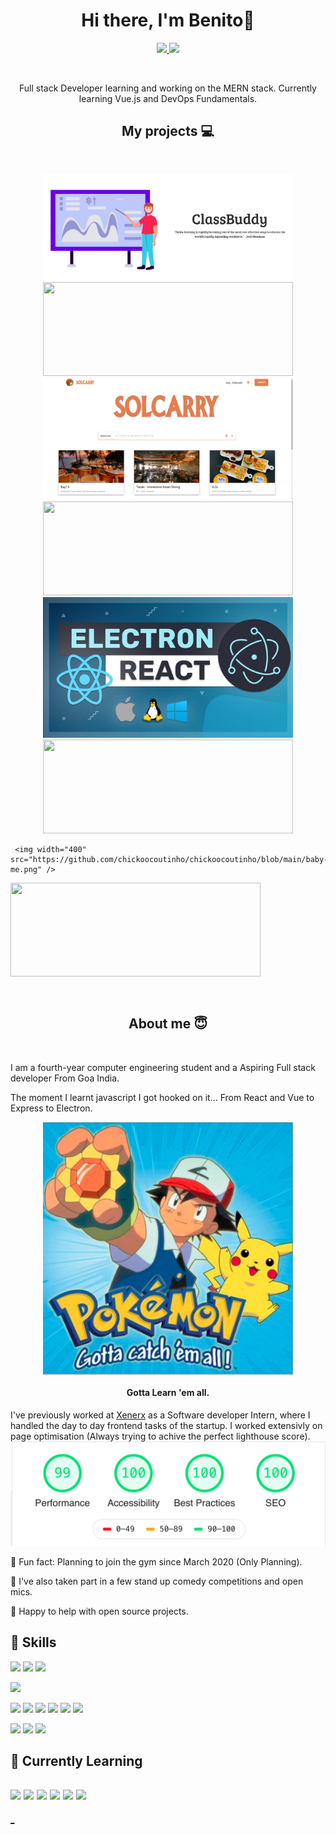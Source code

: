 
<h1 align="center">Hi there, I'm Benito👋</h1>

<p align="center">
<a href="mailto:benito.coutinho@gmail.com">
<img src="https://img.shields.io/badge/Gmail-D14836?style=for-the-badge&logo=gmail&logoColor=white" />
</a>
<a href="https://www.linkedin.com/in/benito-coutinho/">
<img src="https://img.shields.io/badge/LinkedIn-0077B5?style=for-the-badge&logo=linkedin&logoColor=white" />
</a>
</p>

<br />
<p align="center">
Full stack Developer learning and working on the MERN stack. Currently learning Vue.js and DevOps Fundamentals.
</P>
<h2 align="center">My projects 💻</h2>
<br />

<p align="center">
  <img width="400" src="https://github.com/chickoocoutinho/chickoocoutinho/blob/main/classBuddy.png" />
   <a href="https://github.com/chickoocoutinho/AlphaQ_Inspirus2021">
  <img align=""  width="400"  height="150" src="https://github-readme-stats.vercel.app/api/pin/?username=chickoocoutinho&repo=AlphaQ_Inspirus2021&theme=tokyonight" />
</a>
  
   <img width="400" src="https://github.com/chickoocoutinho/chickoocoutinho/blob/main/solcarry.png" />
<a href="https://github.com/Deb77/AlphaQ_SolCarry">
  <img align=""  width="400"    height="150" src="https://github-readme-stats.vercel.app/api/pin/?username=Deb77&repo=AlphaQ_SolCarry&theme=tokyonight" />
</a>
 
   <img width="400" src="https://github.com/chickoocoutinho/chickoocoutinho/blob/main/electronXreact.jpg" />
 <a href="https://github.com/chickoocoutinho/Desktop-Recorder">
  <img align=""  width="400"   height="150" src="https://github-readme-stats.vercel.app/api/pin/?username=chickoocoutinho&repo=Desktop-Recorder&theme=tokyonight" />
</a>

 
   
     <img width="400" src="https://github.com/chickoocoutinho/chickoocoutinho/blob/main/baby-me.png" />
 <a href="https://github.com/Deb77/BabyAndMe">
  <img align=""  width="400"   height="150" src="https://github-readme-stats.vercel.app/api/pin/?username=Deb77&repo=BabyAndMe&theme=tokyonight" />
</a>


</p>

<br />

<h2 align="center">About me 😇</h2>
<br />

I am a fourth-year computer engineering student and a Aspiring Full stack developer From Goa India.



The moment I learnt javascript I got hooked on it... From React and Vue to Express to Electron. 
<p align="center">
  <img align="center" width="400" src="https://github.com/chickoocoutinho/chickoocoutinho/blob/main/pokemon.png" />
  </p>
<h4 align="center">Gotta Learn 'em all.</h4>

I've previously worked at [Xenerx](https://xenerx.com/) as a Software developer Intern, where I handled the day to day frontend tasks of the startup. I worked extensivly on page optimisation (Always trying to achive the perfect lighthouse score).
![Lighthouse](https://github.com/chickoocoutinho/chickoocoutinho/blob/main/lighthouse-max.png)

💪 Fun fact: Planning to join the gym since March 2020 (Only Planning).

🎤 I've also taken part in a few stand up comedy competitions and open mics.

💬 Happy to help with open source projects. 

##  💼 Skills

![](https://img.shields.io/badge/JavaScript-323330?style=for-the-badge&logo=javascript&logoColor=F7DF1E)
![](https://img.shields.io/badge/HTML5-E34F26?style=for-the-badge&logo=html5&logoColor=white)
![](https://img.shields.io/badge/CSS3-1572B6?style=for-the-badge&logo=css3&logoColor=white)

![](https://img.shields.io/badge/MongoDB-white?style=for-the-badge&logo=mongodb&logoColor=4EA94B)
<!--
![](https://img.shields.io/badge/redis-%23DD0031.svg?&style=for-the-badge&logo=redis&logoColor=white)
![](https://img.shields.io/badge/Sequelize-52B0E7?style=for-the-badge&logo=Sequelize&logoColor=white)
-->
![](https://img.shields.io/badge/Node.js-339933?style=for-the-badge&logo=nodedotjs&logoColor=white)
![](https://img.shields.io/badge/Express.js-000000?style=for-the-badge&logo=express&logoColor=white)
![](https://img.shields.io/badge/Gatsby-663399?style=for-the-badge&logo=gatsby&logoColor=white)
![](https://img.shields.io/badge/React-20232A?style=for-the-badge&logo=react&logoColor=61DAFB)
![](https://img.shields.io/badge/Redux-593D88?style=for-the-badge&logo=redux&logoColor=white)
![](https://img.shields.io/badge/Electron-2B2E3A?style=for-the-badge&logo=electron&logoColor=9FEAF9)
<!--
![](https://img.shields.io/badge/Svelte-4A4A55?style=for-the-badge&logo=svelte&logoColor=FF3E00)
![](https://img.shields.io/badge/Tailwind_CSS-38B2AC?style=for-the-badge&logo=tailwind-css&logoColor=white)
![](https://img.shields.io/badge/kubernetes-326ce5.svg?&style=for-the-badge&logo=kubernetes&logoColor=white)
-->

![](https://img.shields.io/badge/Material--UI-0081CB?style=for-the-badge&logo=material-ui&logoColor=white)
![](https://img.shields.io/badge/Webpack-8DD6F9?style=for-the-badge&logo=Webpack&logoColor=white)
![](https://img.shields.io/badge/Google_Maps_Platform-414141?style=for-the-badge&logo=google-maps&logoColor=white)

##  📖 Currently Learning

![](https://img.shields.io/badge/Vue.js-35495E?style=for-the-badge&logo=vuedotjs&logoColor=4FC08D)
![](https://img.shields.io/badge/-Gridsome-41CD52?style=for-the-badge&logo=materialize--css&logoColor=white)
![](https://img.shields.io/badge/Docker-2CA5E0?style=for-the-badge&logo=docker&logoColor=white)
![](https://img.shields.io/badge/Nginx-009639?style=for-the-badge&logo=nginx&logoColor=white)
![](https://img.shields.io/badge/Amazon_AWS-232F3E?style=for-the-badge&logo=amazon-aws&logoColor=white)
![](https://img.shields.io/badge/PostgreSQL-316192?style=for-the-badge&logo=postgresql&logoColor=white)
---
[_](https://dev.to/yuridevat/how-to-create-a-stunning-github-profile-2mh5)
